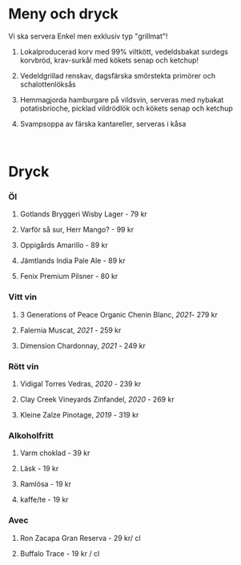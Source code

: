 # Meny och dryck

Vi ska servera Enkel men exklusiv typ "grillmat"!

1. Lokalproducerad korv med 99% viltkött, vedeldsbakat surdegs korvbröd, krav-surkål med kökets senap och ketchup!

2. Vedeldgrillad renskav, dagsfärska smörstekta primörer och schalottenlöksås

3. Hemmagjorda hamburgare på vildsvin, serveras med nybakat potatisbrioche, picklad vildrödlök och kökets senap och ketchup

4. Svampsoppa av färska kantareller, serveras i kåsa

<br />

# Dryck

<h3>Öl</h3>

1. Gotlands Bryggeri Wisby Lager - 79 kr

2. Varför så sur, Herr Mango? - 99 kr

3. Oppigårds Amarillo - 89 kr

4. Jämtlands India Pale Ale - 89 kr

5. Fenix Premium Pilsner - 80 kr

<h3>Vitt vin</h3>

1. 3 Generations of Peace Organic Chenin Blanc, <em>2021</em>- 279 kr

2. Falernia Muscat, <em>2021</em> - 259 kr

3. Dimension Chardonnay, <em>2021</em> - 249 kr

<h3>Rött vin</h3>

1. Vidigal Torres Vedras, <em>2020</em> - 239 kr

2. Clay Creek Vineyards Zinfandel, <em>2020</em> - 269 kr

3. Kleine Zalze Pinotage, <em>2019</em> - 319 kr

<h3>Alkoholfritt</h3>

1. Varm choklad - 39 kr

2. Läsk - 19 kr

3. Ramlösa - 19 kr

4. kaffe/te - 19 kr

<h3>Avec</h3>

1. Ron Zacapa Gran Reserva - 29 kr/ cl

2. Buffalo Trace - 19 kr / cl
